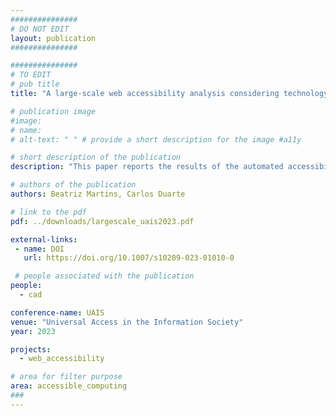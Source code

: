 ```yaml
---
###############
# DO NOT EDIT
layout: publication
###############

###############
# TO EDIT
# pub title
title: "A large-scale web accessibility analysis considering technology adoption"

# publication image
#image:
# name: 
# alt-text: " " # provide a short description for the image #a11y

# short description of the publication
description: "This paper reports the results of the automated accessibility evaluation of nearly three million web pages. The analysis of the evaluations allowed us to characterize the status of web accessibility. On average, we identified 30 errors per web page, and only a very small number of pages had no accessibility barriers identified. The more frequent problems found were inadequate text contrast and lack of accessible names. Additionally, we identified the technologies present in the websites evaluated, which allowed us to relate web technologies with the accessibility level, as measured by A3, an accessibility metric. Our findings show that most categories of web technologies impact the accessibility of web pages, but that even for those categories that show a negative impact, it is possible to select technologies that improve or do not impair the accessibility of the web content."

# authors of the publication
authors: Beatriz Martins, Carlos Duarte

# link to the pdf
pdf: ../downloads/largescale_uais2023.pdf

external-links:
 - name: DOI
   url: https://doi.org/10.1007/s10209-023-01010-0

 # people associated with the publication
people:
  - cad

conference-name: UAIS
venue: "Universal Access in the Information Society"
year: 2023

projects:
  - web_accessibility

# area for filter purpose
area: accessible_computing
###
---
```

